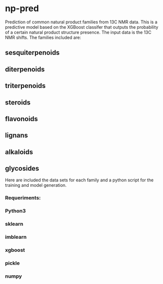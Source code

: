 # np-pred
Prediction of common natural product families from 13C NMR data.
This is a predictive model based on the XGBoost classifer that outputs the probability of a certain natural product structure presence. The input data is the 13C NMR shifts. The families included are:
  ## sesquiterpenoids
  ## diterpenoids
  ## triterpenoids
  ## steroids
  ## flavonoids
  ## lignans
  ## alkaloids
  ## glycosides
Here are included the data sets for each family and a python script for the training and model generation.
### Requeriments:
### Python3
### sklearn
### imblearn
### xgboost
### pickle
### numpy
